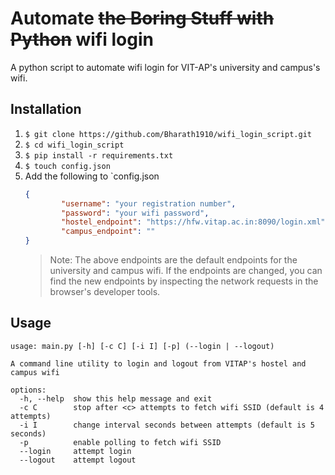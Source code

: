 # Automate ~~the Boring Stuff with Python~~ wifi login

A python script to automate wifi login for VIT-AP's university and campus's wifi.

## Installation
1. `$ git clone https://github.com/Bharath1910/wifi_login_script.git`
2. `$ cd wifi_login_script`
3. `$ pip install -r requirements.txt`
4. `$ touch config.json`
5. Add the following to `config.json
	```json
	{
			"username": "your registration number",
			"password": "your wifi password",
			"hostel_endpoint": "https://hfw.vitap.ac.in:8090/login.xml",
			"campus_endpoint": ""
	}
	```
	> Note: The above endpoints are the default endpoints for the university and campus wifi. If the endpoints are changed, you can find the new endpoints by inspecting the network requests in the browser's developer tools.

## Usage
```
usage: main.py [-h] [-c C] [-i I] [-p] (--login | --logout)

A command line utility to login and logout from VITAP's hostel and campus wifi

options:
  -h, --help  show this help message and exit
  -c C        stop after <c> attempts to fetch wifi SSID (default is 4 attempts)
  -i I        change interval seconds between attempts (default is 5 seconds)
  -p          enable polling to fetch wifi SSID
  --login     attempt login
  --logout    attempt logout
```